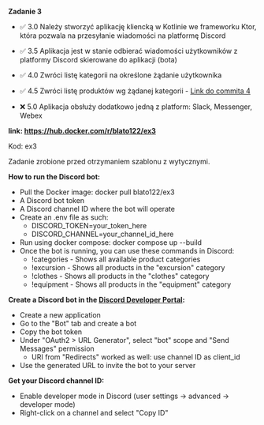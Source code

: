 **Zadanie 3**

- :white_check_mark: 3.0 Należy stworzyć aplikację kliencką w Kotlinie we frameworku Ktor,
która pozwala na przesyłanie wiadomości na platformę Discord

- :white_check_mark: 3.5 Aplikacja jest w stanie odbierać wiadomości użytkowników z
platformy Discord skierowane do aplikacji (bota)

- :white_check_mark: 4.0 Zwróci listę kategorii na określone żądanie użytkownika

- :white_check_mark: 4.5 Zwróci listę produktów wg żądanej kategorii - [Link do commita 4](https://github.com/Blato122/E-biznes-2024.25/commit/3372ff1b7b7cb40454490a31ed671434683b2f62)

- :x: 5.0 Aplikacja obsłuży dodatkowo jedną z platform: Slack, Messenger,
Webex

**link: https://hub.docker.com/r/blato122/ex3**

Kod: ex3

Zadanie zrobione przed otrzymaniem szablonu z wytycznymi.

**How to run the Discord bot:**
- Pull the Docker image: docker pull blato122/ex3
- A Discord bot token
- A Discord channel ID where the bot will operate
- Create an .env file as such:
    - DISCORD_TOKEN=your_token_here
    - DISCORD_CHANNEL=your_channel_id_here
- Run using docker compose: docker compose up --build
- Once the bot is running, you can use these commands in Discord:
    - !categories - Shows all available product categories
    - !excursion - Shows all products in the "excursion" category
    - !clothes - Shows all products in the "clothes" category
    - !equipment - Shows all products in the "equipment" category

**Create a Discord bot in the [Discord Developer Portal](https://discord.com/developers/applications):**
   - Create a new application
   - Go to the "Bot" tab and create a bot
   - Copy the bot token
   - Under "OAuth2 > URL Generator", select "bot" scope and "Send Messages" permission
        - URI from "Redirects" worked as well: use channel ID as client_id
   - Use the generated URL to invite the bot to your server

**Get your Discord channel ID:**
   - Enable developer mode in Discord (user settings -> advanced -> developer mode)
   - Right-click on a channel and select "Copy ID"
